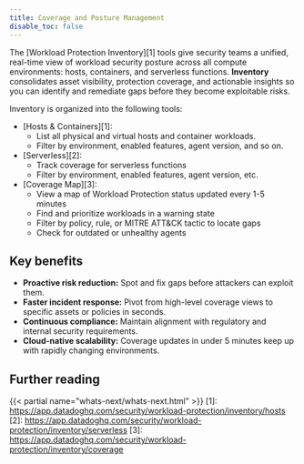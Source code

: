 ```yaml
---
title: Coverage and Posture Management
disable_toc: false
---
```



The [Workload Protection Inventory][1] tools give security teams a unified, real-time view of workload security posture across all compute environments: hosts, containers, and serverless functions. **Inventory** consolidates asset visibility, protection coverage, and actionable insights so you can identify and remediate gaps before they become exploitable risks.

Inventory is organized into the following tools:

- [Hosts & Containers][1]:
  * List all physical and virtual hosts and container workloads.
  * Filter by environment, enabled features, agent version, and so on.
- [Serverless][2]:
  * Track coverage for serverless functions
  * Filter by environment, enabled features, agent version, etc.
- [Coverage Map][3]:
  * View a map of Workload Protection status updated every 1-5 minutes
  * Find and prioritize workloads in a warning state
  * Filter by policy, rule, or MITRE ATT&CK tactic to locate gaps
  * Check for outdated or unhealthy agents

## Key benefits

- **Proactive risk reduction:** Spot and fix gaps before attackers can exploit them.
- **Faster incident response:** Pivot from high-level coverage views to specific assets or policies in seconds.
- **Continuous compliance:** Maintain alignment with regulatory and internal security requirements.
- **Cloud-native scalability:** Coverage updates in under 5 minutes keep up with rapidly changing environments.
## Further reading

{{< partial name="whats-next/whats-next.html" >}}
[1]: https://app.datadoghq.com/security/workload-protection/inventory/hosts
[2]: https://app.datadoghq.com/security/workload-protection/inventory/serverless
[3]: https://app.datadoghq.com/security/workload-protection/inventory/coverage
